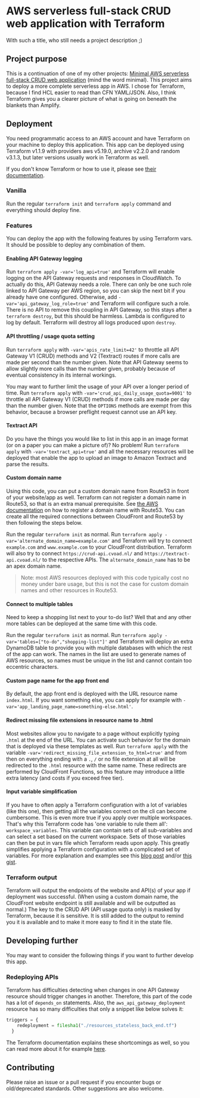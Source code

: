 # AWS serverless full-stack CRUD web application with Terraform

With such a title, who still needs a project description ;)

## Project purpose

This is a continuation of one of my other projects: [Minimal AWS serverless full-stack CRUD web application](https://github.com/Carlovo/minimal-full-stack-app-aws) (mind the word minimal).
This project aims to deploy a more complete serverless app in AWS.
I chose for Terraform, because I find HCL easier to read than CFN YAML/JSON.
Also, I think Terraform gives you a clearer picture of what is going on beneath the blankets than Amplify.

## Deployment

You need programmatic access to an AWS account and have Terraform on your machine to deploy this application.
This app can be deployed using Terraform v1.1.9 with providers aws v5.19.0, archive v2.2.0 and random v3.1.3, but later versions usually work in Terraform as well.

If you don't know Terraform or how to use it, please see [their documentation](https://learn.hashicorp.com/terraform).

### Vanilla

Run the regular `terraform init` and `terraform apply` command and everything should deploy fine.

### Features

You can deploy the app with the following features by using Terraform vars.
It should be possible to deploy any combination of them.

#### Enabling API Gateway logging

Run `terraform apply -var='log_api=true'` and Terraform will enable logging on the API Gateway requests and responses in CloudWatch.
To actually do this, API Gateway needs a role.
There can only be one such role linked to API Gateway per AWS region, so you can skip the next bit if you already have one configured.
Otherwise, add `-var='api_gateway_log_role=true'` and Terraform will configure such a role.
There is no API to remove this coupling in API Gateway, so this stays after a `terraform destroy`, but this should be harmless.
Lambda is configured to log by default.
Terraform will destroy all logs produced upon `destroy`.

#### API throttling / usage quota setting

Run `terraform apply` with `-var='apis_rate_limit=42'` to throttle all API Gateway V1 (CRUD) methods and V2 (Textract) routes if more calls are made per second than the number given.
Note that API Gateway seems to allow slightly more calls than the number given, probably because of eventual consistency in its internal workings.

You may want to further limit the usage of your API over a longer period of time.
Run `terraform apply` with `-var='crud_api_daily_usage_quota=9001'` to throttle all API Gateway V1 (CRUD) methods if more calls are made per day than the number given.
Note that the `OPTIONS` methods are exempt from this behavior, because a browser preflight request cannot use an API key.

#### Textract API

Do you have the things you would like to list in this app in an image format (or on a paper you can make a picture of)?
No problem!
Run `terraform apply` with `-var='textract_api=true'` and all the necessary resources will be deployed that enable the app to upload an image to Amazon Textract and parse the results.

#### Custom domain name

Using this code, you can put a custom domain name from Route53 in front of your website/app as well.
Terraform can not register a domain name in Route53, so that is an extra manual prerequisite.
See [the AWS documentation](https://docs.aws.amazon.com/Route53/latest/DeveloperGuide/registrar.html) on how to register a domain name with Route53.
You can create all the required connections between CloudFront and Route53 by then following the steps below.

Run the regular `terraform init` as normal.
Run `terraform apply -var='alternate_domain_name=example.com'` and Terraform will try to connect `example.com` and `www.example.com` to your CloudFront distribution.
Terraform will also try to connect `https://crud-api.cvoad.nl/` and `https://textract-api.cvoad.nl/` to the respective APIs.
The `alternate_domain_name` has to be an apex domain name.

> Note: most AWS resources deployed with this code typically cost no money under bare usage, but this is not the case for custom domain names and other resources in Route53.

#### Connect to multiple tables

Need to keep a shopping list next to your to-do list?
Well that and any other more tables can be deployed at the same time with this code.

Run the regular `terraform init` as normal.
Run `terraform apply -var='tables=["to-do","shopping-list"]'` and Terraform will deploy an extra DynamoDB table to provide you with multiple databases with which the rest of the app can work.
The names in the list are used to generate names of AWS resources, so names must be unique in the list and cannot contain too eccentric characters.

#### Custom page name for the app front end

By default, the app front end is deployed with the URL resource name `index.html`.
If you want something else, you can apply for example with `-var='app_landing_page_name=something-else.html'`.

#### Redirect missing file extensions in resource name to .html

Most websites allow you to navigate to a page without explicitly typing `.html` at the end of the URL.
You can activate such behavior for the domain that is deployed via these templates as well.
Run `terraform apply` with the variable `-var='redirect_missing_file_extension_to_html=true'` and from then on everything ending with a `.`, `/` or no file extension at all will be redirected to the `.html` resource with the same name.
These redirects are performed by CloudFront Functions, so this feature may introduce a little extra latency (and costs if you exceed free tier).

#### Input variable simplification

If you have to often apply a Terraform configuration with a lot of variables (like this one), then getting all the variables correct on the cli can become cumbersome.
This is even more true if you apply over multiple workspaces.
That's why this Terraform code has 'one variable to rule them all': `workspace_variables`.
This variable can contain sets of all sub-variables and can select a set based on the current workspace.
Sets of those variables can then be put in vars file which Terraform reads upon apply.
This greatly simplifies applying a Terraform configuration with a complicated set of variables.
For more explanation and examples see this [blog post](https://dev.to/carlovo/input-variables-file-for-multiple-terraform-workspaces-19f7) and/or [this gist](https://gist.github.com/Carlovo/42dcf2b2f62972891e374699552c14c2).

### Terraform output

Terraform will output the endpoints of the website and API(s) of your app if deployment was successful.
(When using a custom domain name, the CloudFront website endpoint is still available and will be outputted as normal.)
The key to the CRUD API (API usage quota only) is masked by Terraform, because it is sensitive.
It is still added to the output to remind you it is available and to make it more easy to find it in the state file.

## Developing further

You may want to consider the following things if you want to further develop this app.

### Redeploying APIs

Terraform has difficulties detecting when changes in one API Gateway resource should trigger changes in another.
Therefore, this part of the code has a lot of `depends_on` statements.
Also, the `aws_api_gateway_deployment` resource has so many difficulties that only a snippet like below solves it:

``` terraform
triggers = {
    redeployment = filesha1("./resources_stateless_back_end.tf")
  }
```

The Terraform documentation explains these shortcomings as well, so you can read more about it for example [here](https://registry.terraform.io/providers/hashicorp/aws/latest/docs/resources/api_gateway_deployment).

## Contributing

Please raise an issue or a pull request if you encounter bugs or old/deprecated standards.
Other suggestions are also welcome.
